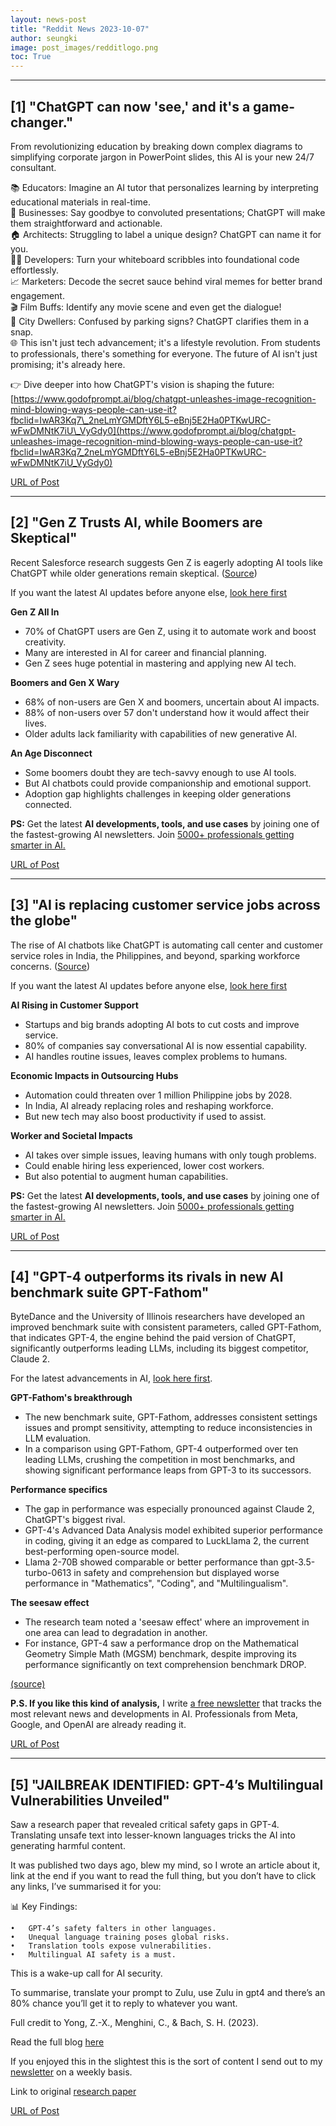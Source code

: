 ```yaml
---
layout: news-post
title: "Reddit News 2023-10-07"
author: seungki
image: post_images/redditlogo.png
toc: True
---
```

---
## [1] "ChatGPT can now 'see,' and it's a game-changer."
From revolutionizing education by breaking down complex diagrams to simplifying corporate jargon in PowerPoint slides, this AI is your new 24/7 consultant.

  
📚 Educators: Imagine an AI tutor that personalizes learning by interpreting educational materials in real-time.  
👔 Businesses: Say goodbye to convoluted presentations; ChatGPT will make them straightforward and actionable.  
🏠 Architects: Struggling to label a unique design? ChatGPT can name it for you.  
👩‍💻 Developers: Turn your whiteboard scribbles into foundational code effortlessly.  
📈 Marketers: Decode the secret sauce behind viral memes for better brand engagement.  
🎬 Film Buffs: Identify any movie scene and even get the dialogue!  
🚗 City Dwellers: Confused by parking signs? ChatGPT clarifies them in a snap.  
🌐 This isn't just tech advancement; it's a lifestyle revolution. From students to professionals, there's something for everyone. The future of AI isn't just promising; it's already here.

  
👉 Dive deeper into how ChatGPT's vision is shaping the future: [https://www.godofprompt.ai/blog/chatgpt-unleashes-image-recognition-mind-blowing-ways-people-can-use-it?fbclid=IwAR3Kq7\_2neLmYGMDftY6L5-eBnj5E2Ha0PTKwURC-wFwDMNtK7iU\_VyGdy0](https://www.godofprompt.ai/blog/chatgpt-unleashes-image-recognition-mind-blowing-ways-people-can-use-it?fbclid=IwAR3Kq7_2neLmYGMDftY6L5-eBnj5E2Ha0PTKwURC-wFwDMNtK7iU_VyGdy0) 

[URL of Post](https://www.reddit.com/r/ArtificialInteligence/comments/16xso8m/chatgpt_can_now_see_and_its_a_gamechanger/)

---
## [2] "Gen Z Trusts AI, while Boomers are Skeptical"
Recent Salesforce research suggests Gen Z is eagerly adopting AI tools like ChatGPT while older generations remain skeptical. ([Source](https://www.businessinsider.com/trust-chatgpt-gen-z-x-baby-boomers-ai-budgeting-2023-10))

If you want the latest AI updates before anyone else, [look here first](https://www.theedge.so/subscribe)

**Gen Z All In**

* 70% of ChatGPT users are Gen Z, using it to automate work and boost creativity.
* Many are interested in AI for career and financial planning.
* Gen Z sees huge potential in mastering and applying new AI tech.

**Boomers and Gen X Wary**

* 68% of non-users are Gen X and boomers, uncertain about AI impacts.
* 88% of non-users over 57 don't understand how it would affect their lives.
* Older adults lack familiarity with capabilities of new generative AI.

**An Age Disconnect**

* Some boomers doubt they are tech-savvy enough to use AI tools.
* But AI chatbots could provide companionship and emotional support.
* Adoption gap highlights challenges in keeping older generations connected.

**PS:** Get the latest **AI developments, tools, and use cases** by joining one of the fastest-growing AI newsletters. Join [5000+ professionals getting smarter in AI.](https://www.theedge.so/subscribe)

[URL of Post](https://www.reddit.com/r/ArtificialInteligence/comments/16zcj5s/gen_z_trusts_ai_while_boomers_are_skeptical/)

---
## [3] "AI is replacing customer service jobs across the globe"
The rise of AI chatbots like ChatGPT is automating call center and customer service roles in India, the Philippines, and beyond, sparking workforce concerns. ([Source](https://www.washingtonpost.com/technology/2023/10/03/ai-customer-service-jobs/))

If you want the latest AI updates before anyone else, [look here first](https://www.theedge.so/subscribe)

**AI Rising in Customer Support**

* Startups and big brands adopting AI bots to cut costs and improve service.
* 80% of companies say conversational AI is now essential capability.
* AI handles routine issues, leaves complex problems to humans.

**Economic Impacts in Outsourcing Hubs**

* Automation could threaten over 1 million Philippine jobs by 2028.
* In India, AI already replacing roles and reshaping workforce.
* But new tech may also boost productivity if used to assist.

**Worker and Societal Impacts**

* AI takes over simple issues, leaving humans with only tough problems.
* Could enable hiring less experienced, lower cost workers.
* But also potential to augment human capabilities.

**PS:** Get the latest **AI developments, tools, and use cases** by joining one of the fastest-growing AI newsletters. Join [5000+ professionals getting smarter in AI.](https://www.theedge.so/subscribe)

[URL of Post](https://www.reddit.com/r/ArtificialInteligence/comments/16ztjjp/ai_is_replacing_customer_service_jobs_across_the/)

---
## [4] "GPT-4 outperforms its rivals in new AI benchmark suite GPT-Fathom"
ByteDance and the University of Illinois researchers have developed an improved benchmark suite with consistent parameters, called GPT-Fathom, that indicates GPT-4, the engine behind the paid version of ChatGPT, significantly outperforms leading LLMs, including its biggest competitor, Claude 2.

For the latest advancements in AI, [look here first](https://www.superchargedai.co/subscribe?utm_campaign=campaign&utm_medium=gpt-4-benchmarking&utm_source=reddit).

**GPT-Fathom's breakthrough**

- The new benchmark suite, GPT-Fathom, addresses consistent settings issues and prompt sensitivity, attempting to reduce inconsistencies in LLM evaluation.
- In a comparison using GPT-Fathom, GPT-4 outperformed over ten leading LLMs, crushing the competition in most benchmarks, and showing significant performance leaps from GPT-3 to its successors.

**Performance specifics**

- The gap in performance was especially pronounced against Claude 2, ChatGPT's biggest rival.
- GPT-4's Advanced Data Analysis model exhibited superior performance in coding, giving it an edge as compared to LuckLlama 2, the current best-performing open-source model.
- Llama 2-70B showed comparable or better performance than gpt-3.5-turbo-0613 in safety and comprehension but displayed worse performance in "Mathematics", "Coding", and "Multilingualism".

**The seesaw effect**

- The research team noted a 'seesaw effect' where an improvement in one area can lead to degradation in another.
- For instance, GPT-4 saw a performance drop on the Mathematical Geometry Simple Math (MGSM) benchmark, despite improving its performance significantly on text comprehension benchmark DROP.

[(source)](https://the-decoder.com/gpt-4-crushes-other-llms-according-to-new-benchmark-suite/)

**P.S. If you like this kind of analysis,** I write [a free newsletter](https://www.superchargedai.co/subscribe?utm_campaign=campaign&utm_medium=gpt-4-benchmarking&utm_source=reddit) that tracks the most relevant news and developments in AI. Professionals from Meta, Google, and OpenAI are already reading it.

[URL of Post](https://www.reddit.com/r/ArtificialInteligence/comments/16yxfsk/gpt4_outperforms_its_rivals_in_new_ai_benchmark/)

---
## [5] "JAILBREAK IDENTIFIED: GPT-4’s Multilingual Vulnerabilities Unveiled"
Saw a research paper that revealed critical safety gaps in GPT-4. Translating unsafe text into lesser-known languages tricks the AI into generating harmful content.

It was published two days ago, blew my mind, so I wrote an article about it, link at the end if you want to read the full thing, but you don’t have to click any links, I’ve summarised it for you:

📊 Key Findings:

	•	GPT-4’s safety falters in other languages.
	•	Unequal language training poses global risks.
	•	Translation tools expose vulnerabilities.
	•	Multilingual AI safety is a must.

This is a wake-up call for AI security. 

To summarise, translate your prompt to Zulu, use Zulu in gpt4 and there’s an 80% chance you’ll get it to reply to whatever you want. 

Full credit to Yong, Z.-X., Menghini, C., & Bach, S. H. (2023). 

Read the full blog [here](https://www.thepromptindex.com/651e6655da329.html)

If you enjoyed this in the slightest this is the sort of content I send out to my [newsletter](https://www.thepromptindex.com/newsletter.html) on a weekly basis.

Link to original [research paper](https://arxiv.org/abs/2310.02446)

[URL of Post](https://www.reddit.com/r/ArtificialInteligence/comments/170g8ab/jailbreak_identified_gpt4s_multilingual/)

